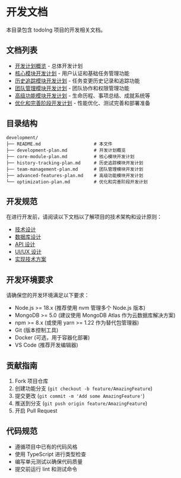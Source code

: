 # 开发文档

本目录包含 todoIng 项目的开发相关文档。

## 文档列表

- [开发计划概览](development-plan.md) - 总体开发计划
- [核心模块开发计划](core-module-plan.md) - 用户认证和基础任务管理功能
- [历史追踪模块开发计划](history-tracking-plan.md) - 任务变更历史记录和追踪功能
- [团队管理模块开发计划](team-management-plan.md) - 团队协作和权限管理功能
- [高级功能模块开发计划](advanced-features-plan.md) - 生命历程、事项总结、成就系统等
- [优化和完善阶段开发计划](optimization-plan.md) - 性能优化、测试完善和部署准备

## 目录结构

```
development/
├── README.md                    # 本文件
├── development-plan.md          # 开发计划概览
├── core-module-plan.md          # 核心模块开发计划
├── history-tracking-plan.md     # 历史追踪模块开发计划
├── team-management-plan.md      # 团队管理模块开发计划
├── advanced-features-plan.md    # 高级功能模块开发计划
└── optimization-plan.md         # 优化和完善阶段开发计划
```

## 开发规范

在进行开发前，请阅读以下文档以了解项目的技术架构和设计原则：

- [技术设计](../technical-design.md)
- [数据库设计](../database-design.md)
- [API 设计](../api-design.md)
- [UI/UX 设计](../ui-ux-design.md)
- [实现技术方案](../implementation-plan.md)

## 开发环境要求

请确保您的开发环境满足以下要求：

- Node.js >= 18.x (推荐使用 nvm 管理多个 Node.js 版本)
- MongoDB >= 5.0 (建议使用 MongoDB Atlas 作为云数据库解决方案)
- npm >= 8.x (或使用 yarn >= 1.22 作为替代包管理器)
- Git (版本控制工具)
- Docker (可选，用于容器化部署)
- VS Code (推荐开发编辑器)

## 贡献指南

1. Fork 项目仓库
2. 创建功能分支 (`git checkout -b feature/AmazingFeature`)
3. 提交更改 (`git commit -m 'Add some AmazingFeature'`)
4. 推送到分支 (`git push origin feature/AmazingFeature`)
5. 开启 Pull Request

## 代码规范

- 遵循项目中已有的代码风格
- 使用 TypeScript 进行类型检查
- 编写单元测试以确保代码质量
- 提交前运行 lint 和测试命令